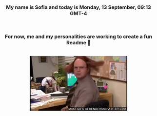 


<div align="center">
<h3 >My name is Sofia and today is Monday, 13 September, 09:13 GMT-4</h3><br>
<h3 >For now, me and my personalities are working to create a fun Readme 👋
</h3><br>
<img src='img/dwight.gif' alt='working...'/>
</div>
